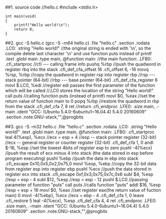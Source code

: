 ##1. source code
    //hello.c
    #include <stdio.h>
    
    int main(void)
    {
    	printf("Hello world!\n");
    	return 0;
    }

##2. gcc -S hello.c  (gcc -S -m64 hello.c)
		.file	"hello.c"
	 	.section	.rodata
	 .LC0:
	 	.string	"Hello world!"     //the original string is ended with '\n', so the compile delete last character '\n' and use function puts instead of printf
	 	.text
	 	.globl	main
	 	.type	main, @function
	 main:                          //the main function:
	 .LFB0:
	 	.cfi_startproc
	 	//cfi --- calling frame info
	 	pushq	%rbp               //push the quadword in register rbq into the stack
	 	.cfi_def_cfa_offset 16
	 	.cfi_offset 6, -16
	 	movq	%rsp, %rbp         //copy the quadword in register rsp into register rbp
	 	                           //rsp --- stack pointer (64-bit)
	 	                           //rbp --- base pointer (64-bit)
	 	.cfi_def_cfa_register 6
	 	movl	$.LC0, %edi        //register edi passes the first parameter of the function which will be called
	 	                           //.LC0 stores the location of the string "Hello world!"
	 	call	puts               //calling function puts (instead of printf)
	 	movl	$0, %eax           //set the return value of function main to 0
	 	popq	%rbp               //restore the quadword in rbp from the stack
	 	.cfi_def_cfa 7, 8
	 	ret                        //return
	 	.cfi_endproc
	 .LFE0:
	 	.size	main, .-main
	 	.ident	"GCC: (Ubuntu 5.4.0-6ubuntu1~16.04.4) 5.4.0 20160609"
	 	.section	.note.GNU-stack,"",@progbits


##3. gcc -S -m32 hello.c 
	 	.file	"hello.c"
	 	.section	.rodata
	 .LC0:
	 	.string	"Hello world!"
	 	.text
	 	.globl	main
	 	.type	main, @function
	 main:
	 .LFB0:
	 	.cfi_startproc
	 	leal	4(%esp), %ecx     //ecx = esp + 4
	 	                          //esp -- stack pointer register (32-bit)
	 	                          //ecx -- general register or counter register (32-bit)
	 	.cfi_def_cfa 1, 0
	 	andl	$-16, %esp        //set the lowest 4bits of register esp to zero
	 	pushl	-4(%ecx)          //push the result of ecx minus 4 into stack (the data stored in esp before program executing)
	 	pushl	%ebp              //push the data in ebp into stack
	 	.cfi_escape 0x10,0x5,0x2,0x75,0
	 	movl	%esp, %ebp        //copy the 32-bit data from register esp into register ebp
	 	pushl	%ecx              //push the data stored in register ecx into stack
	 	.cfi_escape 0xf,0x3,0x75,0x7c,0x6
	 	subl	$4, %esp          //esp = esp - 4
	 	subl	$12, %esp         //esp = esp - 12
	 	pushl	$.LC0             //passing parameter of function "puts"
	 	call	puts              //calls function "puts"
	 	addl	$16, %esp         //esp = esp + 16
	 	movl	$0, %eax          //set register eax(the return value of fuction main) 0
	 	movl	-4(%ebp), %ecx    //ecx = ebp - 4
	 	.cfi_def_cfa 1, 0
	 	leave
	 	.cfi_restore 5
	 	leal	-4(%ecx), %esp
	 	.cfi_def_cfa 4, 4
	 	ret
	 	.cfi_endproc
	 .LFE0:
	 	.size	main, .-main
	 	.ident	"GCC: (Ubuntu 5.4.0-6ubuntu1~16.04.4) 5.4.0 20160609"
	 	.section	.note.GNU-stack,"",@progbits
